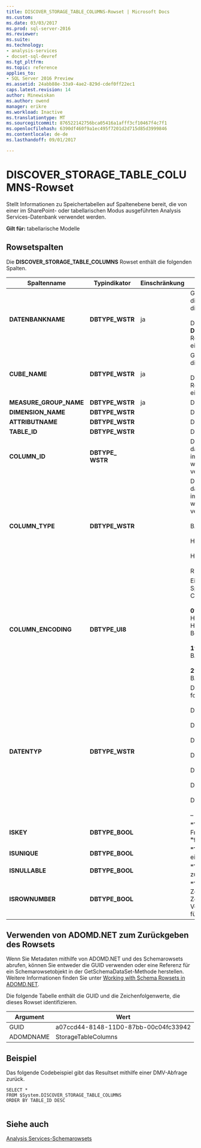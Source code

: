 ```yaml
---
title: DISCOVER_STORAGE_TABLE_COLUMNS-Rowset | Microsoft Docs
ms.custom: 
ms.date: 03/03/2017
ms.prod: sql-server-2016
ms.reviewer: 
ms.suite: 
ms.technology:
- analysis-services
- docset-sql-devref
ms.tgt_pltfrm: 
ms.topic: reference
applies_to:
- SQL Server 2016 Preview
ms.assetid: 24abb88e-33a9-4ae2-829d-cdef0ff22ec1
caps.latest.revision: 14
author: Minewiskan
ms.author: owend
manager: erikre
ms.workload: Inactive
ms.translationtype: MT
ms.sourcegitcommit: 876522142756bca05416a1afff3cf10467f4c7f1
ms.openlocfilehash: 6390df460f9a1ec495f7201d2d715d85d3999846
ms.contentlocale: de-de
ms.lasthandoff: 09/01/2017

---
```

# <a name="discoverstoragetablecolumns-rowset"></a>DISCOVER_STORAGE_TABLE_COLUMNS-Rowset
  Stellt Informationen zu Speichertabellen auf Spaltenebene bereit, die von einer im SharePoint- oder tabellarischen Modus ausgeführten Analysis Services-Datenbank verwendet werden.  
  
 **Gilt für:** tabellarische Modelle  
  
## <a name="rowset-columns"></a>Rowsetspalten  
 Die **DISCOVER_STORAGE_TABLE_COLUMNS** Rowset enthält die folgenden Spalten.  
  
|**Spaltenname**|**Typindikator**|**Einschränkung**|**Description**|  
|---------------------|------------------------|---------------------|---------------------|  
|**DATENBANKNAME**|**DBTYPE_WSTR**|ja|Gibt den Namen der Datenbank an, die die Tabellen enthält. Bei Auslassung wird die aktuelle Datenbank verwendet.<br /><br /> Die **DISCOVER_STORAGE_TABLE_COLUMNS** Rowset kann mithilfe dieser Spalte eingeschränkt werden.|  
|**CUBE_NAME**|**DBTYPE_WSTR**|ja|Gibt den Cube oder das Modell an, das die Tabellen enthält.<br /><br /> Das **DISCOVER_STORAGE_TABLES** -Rowset kann mithilfe dieser Spalte eingeschränkt werden.|  
|**MEASURE_GROUP_NAME**|**DBTYPE_WSTR**|ja|Der Name der Measuregruppe.|  
|**DIMENSION_NAME**|**DBTYPE_WSTR**||Der Name der Dimension.|  
|**ATTRIBUTNAME**|**DBTYPE_WSTR**||Der Name des Attributs.|  
|**TABLE_ID**|**DBTYPE_WSTR**||Die ID der Tabelle.|  
|**COLUMN_ID**|**DBTYPE_ WSTR**||Die ID der Spalte. Die Spalten-ID ist für das xVelocity-Modul für Datenanalyse im Arbeitsspeicher (VertiPaq) intern und wird nur zu Informationszwecken verwendet.|  
|**COLUMN_TYPE**|**DBTYPE_WSTR**||Der Typ der Spalte. Der Spaltentyp ist für das xVelocity-Modul für Datenanalyse im Arbeitsspeicher (VertiPaq) intern und wird nur zu Informationszwecken verwendet.<br /><br /> BASIC_DATA<br /><br /> HIERARCHY_DATAID_TO_POSITION<br /><br /> HIERARCHY_POSITION_TO_DATAID<br /><br /> RELATIONSHIP|  
|**COLUMN_ENCODING**|**DBTYPE_UI8**||Eine ganze Zahl, die den für Spaltendaten verwendeten Codierungstyp darstellt.<br /><br /> **0**verwendet mit **COLUMN_TYPE**: HIERARCHY_DATAID_TO_POSITION, HIERARCHY_POSITION_TO_DATAID,-Beziehung<br /><br /> **1**verwendet mit **COLUMN_TYPE**: BASIC_DATA<br /><br /> **2**verwendet mit **COLUMN_TYPE**: BASIC_DATA|  
|**DATENTYP**|**DBTYPE_WSTR**||Der Datentyp der Spalte. Verfügt über folgende Werte möglich:<br /><br /> DBTYPE_BOOL<br /><br /> DBTYPE_CY<br /><br /> DBTYPE_DATE<br /><br /> DBTYPE_I4<br /><br /> DBTYPE_I8<br /><br /> DBTYPE_R8<br /><br /> DBTYPE_WSTR<br /><br /> –|  
|**ISKEY**|**DBTYPE_BOOL**||**"True"** ist die Spalte als Primär- oder Fremdschlüssel Schlüssel andernfalls **"false"**.|  
|**ISUNIQUE**|**DBTYPE_BOOL**||**"True"** , wenn die Werte in der Spalte eindeutig, und andernfalls sind **"false"**.|  
|**ISNULLABLE**|**DBTYPE_BOOL**||**"True"** ist die Spalte NULL-Werte zulässt, andernfalls **"false"**.|  
|**ISROWNUMBER**|**DBTYPE_BOOL**||**"True"** , wenn die Spalte eine Zeilennummernspalte ist. Zeilennummernspalten zur internen Verwendung durch das xVelocity-Modul für Datenanalyse im Arbeitsspeicher.|  
  
## <a name="using-adomdnet-to-return-the-rowset"></a>Verwenden von ADOMD.NET zum Zurückgeben des Rowsets  
 Wenn Sie Metadaten mithilfe von ADOMD.NET und des Schemarowsets abrufen, können Sie entweder die GUID verwenden oder eine Referenz für ein Schemarowsetobjekt in der GetSchemaDataSet-Methode herstellen. Weitere Informationen finden Sie unter [Working with Schema Rowsets in ADOMD.NET](../../../analysis-services/multidimensional-models-adomd-net-client/retrieving-metadata-working-with-schema-rowsets.md).  
  
 Die folgende Tabelle enthält die GUID und die Zeichenfolgenwerte, die dieses Rowset identifizieren.  
  
|Argument|Wert|  
|--------------|-----------|  
|GUID|a07ccd44-8148-11D0-87bb-00c04fc33942|  
|ADOMDNAME|StorageTableColumns|  
  
## <a name="example"></a>Beispiel  
 Das folgende Codebeispiel gibt das Resultset mithilfe einer DMV-Abfrage zurück.  
  
```  
SELECT *  
FROM $System.DISCOVER_STORAGE_TABLE_COLUMNS  
ORDER BY TABLE_ID DESC  
  
```  
  
## <a name="see-also"></a>Siehe auch  
 [Analysis Services-Schemarowsets](../../../analysis-services/schema-rowsets/analysis-services-schema-rowsets.md)  
  
  

